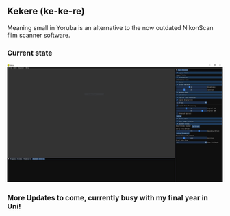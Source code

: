 ## Kekere (ke-ke-re) 

Meaning small in Yoruba is an alternative to the now outdated NikonScan film scanner software.

### Current state
![Main Window](miscl/main_window.JPG)

### More Updates to come, currently busy with my final year in Uni!
